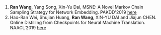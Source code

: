 1. **Ran Wang**, Yang Song, Xin-Yu Dai, MSNE: A Novel Markov Chain Sampling Strategy for Network Embedding. PAKDD'2019 [here](./2019PAKDD@MSNE.md)
2. Hao-Ran Wei, Shujian Huang, **Ran Wang**, XIN-YU DAI and Jiajun CHEN. Online Distilling from Checkpoints for Neural Machine Translation. NAACL'2019 [here](./2019NAACL@ODC.md)
